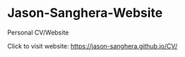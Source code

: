 # Jason-Sanghera-Website
Personal CV/Website

Click to visit website: https://jason-sanghera.github.io/CV/

